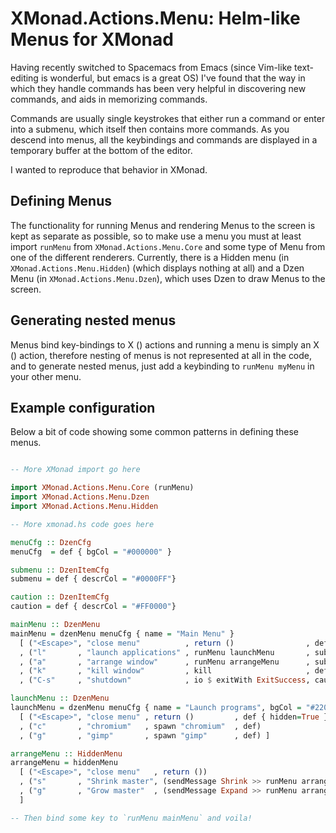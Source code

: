 # XMonad.Actions.Menu: Helm-like Menus for XMonad

Having recently switched to Spacemacs from Emacs (since Vim-like text-editing is
wonderful, but emacs is a great OS) I've found that the way in which they handle
commands has been very helpful in discovering new commands, and aids in
memorizing commands.

Commands are usually single keystrokes that either run a command or enter into a
submenu, which itself then contains more commands. As you descend into menus,
all the keybindings and commands are displayed in a temporary buffer at the
bottom of the editor.

I wanted to reproduce that behavior in XMonad.

## Defining Menus

The functionality for running Menus and rendering Menus to the screen is kept as
separate as possible, so to make use a menu you must at least import `runMenu`
from `XMonad.Actions.Menu.Core` and some type of Menu from one of the different
renderers. Currently, there is a Hidden menu (in `XMonad.Actions.Menu.Hidden`)
(which displays nothing at all) and a Dzen Menu (in `XMonad.Actions.Menu.Dzen`),
which uses Dzen to draw Menus to the screen.

## Generating nested menus

Menus bind key-bindings to X () actions and running a menu is simply an X ()
action, therefore nesting of menus is not represented at all in the code, and to
generate nested menus, just add a keybinding to `runMenu myMenu` in your other
menu.

## Example configuration

Below a bit of code showing some common patterns in defining these menus.

```haskell

-- More XMonad import go here

import XMonad.Actions.Menu.Core (runMenu)
import XMonad.Actions.Menu.Dzen
import XMonad.Actions.Menu.Hidden

-- More xmonad.hs code goes here

menuCfg :: DzenCfg
menuCfg  = def { bgCol = "#000000" }

submenu :: DzenItemCfg
submenu = def { descrCol = "#0000FF"}

caution :: DzenItemCfg
caution = def { descrCol = "#FF0000"}

mainMenu :: DzenMenu
mainMenu = dzenMenu menuCfg { name = "Main Menu" }
  [ ("<Escape>", "close menu"          , return ()                , def { hidden=True })
  , ("l"       , "launch applications" , runMenu launchMenu       , submenu)
  , ("a"       , "arrange window"      , runMenu arrangeMenu      , submenu)
  , ("k"       , "kill window"         , kill                     , def)
  , ("C-s"     , "shutdown"            , io $ exitWith ExitSuccess, caution { sepStr=" !! "} )]

launchMenu :: DzenMenu
launchMenu = dzenMenu menuCfg { name = "Launch programs", bgCol = "#220000"}
  [ ("<Escape>", "close menu" , return ()         , def { hidden=True })
  , ("c"       , "chromium"   , spawn "chromium"  , def)
  , ("g"       , "gimp"       , spawn "gimp"      , def) ]

arrangeMenu :: HiddenMenu
arrangeMenu = hiddenMenu
  [ ("<Escape>", "close menu"   , return ())
  , ("s"       , "Shrink master", (sendMessage Shrink >> runMenu arrangeMenu))
  , ("g"       , "Grow master"  , (sendMessage Expand >> runMenu arrangeMenu))
  ]

-- Then bind some key to `runMenu mainMenu` and voila!

```
